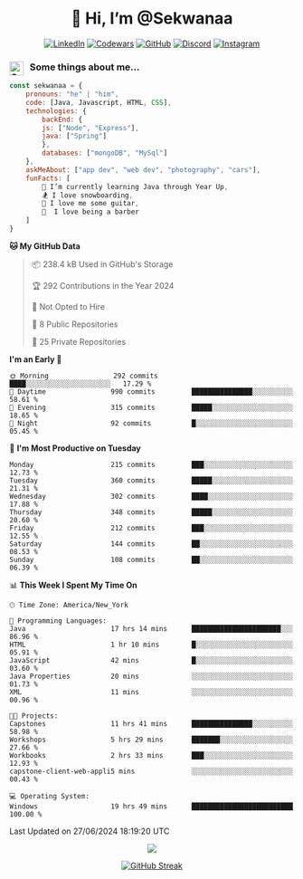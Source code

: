 <h1 align="center" style="font-size = 20px;">👋 Hi, I’m @Sekwanaa</h1>

<div align="center">
	
<a href="https://www.linkedin.com/in/chrisskchia/" target="blank">![LinkedIn](https://img.shields.io/badge/linkedin-%230077B5.svg?style=for-the-badge&logo=linkedin&logoColor=white)</a>
<a href="https://www.codewars.com/users/sekwanaa" target="blank">![Codewars](https://img.shields.io/badge/Codewars-B1361E?style=for-the-badge&logo=codewars&logoColor=grey)</a>
<a href="https://github.com/sekwanaa" target="blank">![GitHub](https://img.shields.io/badge/github-%23121011.svg?style=for-the-badge&logo=github&logoColor=white)</a>
<a href="https://discordapp.com/users/181891769414189056" target="blank">![Discord](https://img.shields.io/badge/Discord-%235865F2.svg?style=for-the-badge&logo=discord&logoColor=white)</a>
<a href="https://www.instagram.com/sekwanaa/" target="blank">![Instagram](https://img.shields.io/badge/Instagram-%23E4405F.svg?style=for-the-badge&logo=Instagram&logoColor=white)</a>

</div>

### <img align="left" alt="Coding" height="25" src="https://media.tenor.com/2aSuT7p_a_UAAAAi/peachcat-cat.gif"> &nbsp; Some things about me...

``` javascript
const sekwanaa = {
	pronouns: "he" | "him",
	code: [Java, Javascript, HTML, CSS],
	technologies: {
		backEnd: {
		js: ["Node", "Express"],
		java: ["Spring"]
		},
		databases: ["mongoDB", "MySql"]
	},
 	askMeAbout: ["app dev", "web dev", "photography", "cars"],
 	funFacts: [
		🌱 I’m currently learning Java through Year Up,
		🏂 I love snowboarding,
		🎸 I love me some guitar,
		💈  I love being a barber
	]
}
```
<!--Github Stats-->

<!--START_SECTION:waka-->
**🐱 My GitHub Data** 

> 📦 238.4 kB Used in GitHub's Storage 
 > 
> 🏆 292 Contributions in the Year 2024
 > 
> 🚫 Not Opted to Hire
 > 
> 📜 8 Public Repositories 
 > 
> 🔑 25 Private Repositories 
 > 
**I'm an Early 🐤** 

```text
🌞 Morning                292 commits         ████░░░░░░░░░░░░░░░░░░░░░   17.29 % 
🌆 Daytime                990 commits         ███████████████░░░░░░░░░░   58.61 % 
🌃 Evening                315 commits         █████░░░░░░░░░░░░░░░░░░░░   18.65 % 
🌙 Night                  92 commits          █░░░░░░░░░░░░░░░░░░░░░░░░   05.45 % 
```
📅 **I'm Most Productive on Tuesday** 

```text
Monday                   215 commits         ███░░░░░░░░░░░░░░░░░░░░░░   12.73 % 
Tuesday                  360 commits         █████░░░░░░░░░░░░░░░░░░░░   21.31 % 
Wednesday                302 commits         ████░░░░░░░░░░░░░░░░░░░░░   17.88 % 
Thursday                 348 commits         █████░░░░░░░░░░░░░░░░░░░░   20.60 % 
Friday                   212 commits         ███░░░░░░░░░░░░░░░░░░░░░░   12.55 % 
Saturday                 144 commits         ██░░░░░░░░░░░░░░░░░░░░░░░   08.53 % 
Sunday                   108 commits         ██░░░░░░░░░░░░░░░░░░░░░░░   06.39 % 
```


📊 **This Week I Spent My Time On** 

```text
🕑︎ Time Zone: America/New_York

💬 Programming Languages: 
Java                     17 hrs 14 mins      ██████████████████████░░░   86.96 % 
HTML                     1 hr 10 mins        █░░░░░░░░░░░░░░░░░░░░░░░░   05.91 % 
JavaScript               42 mins             █░░░░░░░░░░░░░░░░░░░░░░░░   03.60 % 
Java Properties          20 mins             ░░░░░░░░░░░░░░░░░░░░░░░░░   01.73 % 
XML                      11 mins             ░░░░░░░░░░░░░░░░░░░░░░░░░   00.96 % 

🐱‍💻 Projects: 
Capstones                11 hrs 41 mins      ███████████████░░░░░░░░░░   58.98 % 
Workshops                5 hrs 29 mins       ███████░░░░░░░░░░░░░░░░░░   27.66 % 
Workbooks                2 hrs 33 mins       ███░░░░░░░░░░░░░░░░░░░░░░   12.93 % 
capstone-client-web-appli5 mins              ░░░░░░░░░░░░░░░░░░░░░░░░░   00.43 % 

💻 Operating System: 
Windows                  19 hrs 49 mins      █████████████████████████   100.00 % 
```


 Last Updated on 27/06/2024 18:19:20 UTC
<!--END_SECTION:waka-->


<div align="center">
	
![](https://komarev.com/ghpvc/?username=sekwanaa&label=GITHUB-VISITORS&style=for-the-badge)

<div>

[![GitHub Streak](https://github-readme-streak-stats.herokuapp.com/?user=sekwanaa)](https://git.io/streak-stats)
 
</div>
 
</div>


<!---
# CERTIFICATES
### Google IT Automation with Python Specialization

>***Coursera --- Issued September 2022***
Online certificate issued by Coursera building skills using Git, Github, and Python

### Google IT Support Certificate
>***Coursera --- Issued November 2021***
Online certificate issued by Coursera building foundational skills including
troubleshooting and customer service, networking, operating systems, system
administration, and security.
--->

<!---
Jiggly-sensation/Jiggly-sensation is a ✨ special ✨ repository because its `README.md` (this file) appears on your GitHub profile.
You can click the Preview link to take a look at your changes.
--->


